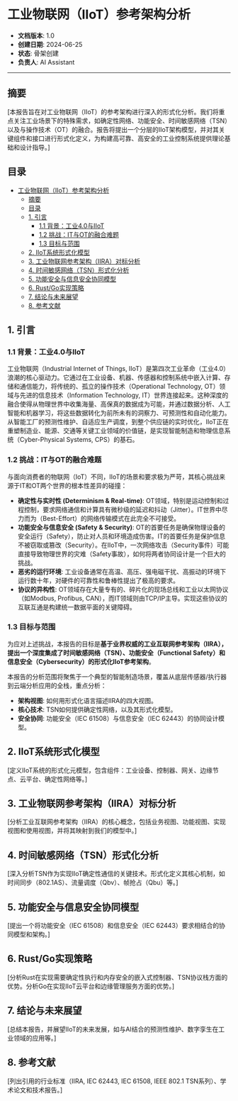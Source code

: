 # 工业物联网（IIoT）参考架构分析

- **文档版本**: 1.0
- **创建日期**: 2024-06-25
- **状态**: 骨架创建
- **负责人**: AI Assistant

---

## 摘要

[本报告旨在对工业物联网（IIoT）的参考架构进行深入的形式化分析。我们将重点关注工业场景下的特殊需求，如确定性网络、功能安全、时间敏感网络（TSN）以及与操作技术（OT）的融合。报告将提出一个分层的IIoT架构模型，并对其关键组件和接口进行形式化定义，为构建高可靠、高安全的工业控制系统提供理论基础和设计指导。]

## 目录

- [工业物联网（IIoT）参考架构分析](#工业物联网iiot参考架构分析)
  - [摘要](#摘要)
  - [目录](#目录)
  - [1. 引言](#1-引言)
    - [1.1 背景：工业4.0与IIoT](#11-背景工业40与iiot)
    - [1.2 挑战：IT与OT的融合难题](#12-挑战it与ot的融合难题)
    - [1.3 目标与范围](#13-目标与范围)
  - [2. IIoT系统形式化模型](#2-iiot系统形式化模型)
  - [3. 工业物联网参考架构（IIRA）对标分析](#3-工业物联网参考架构iira对标分析)
  - [4. 时间敏感网络（TSN）形式化分析](#4-时间敏感网络tsn形式化分析)
  - [5. 功能安全与信息安全协同模型](#5-功能安全与信息安全协同模型)
  - [6. Rust/Go实现策略](#6-rustgo实现策略)
  - [7. 结论与未来展望](#7-结论与未来展望)
  - [8. 参考文献](#8-参考文献)

## 1. 引言

### 1.1 背景：工业4.0与IIoT

工业物联网（Industrial Internet of Things, IIoT）是第四次工业革命（工业4.0）浪潮的核心驱动力。它通过在工业设备、机器、传感器和控制系统中嵌入计算、存储和通信能力，将传统的、孤立的操作技术（Operational Technology, OT）领域与先进的信息技术（Information Technology, IT）世界连接起来。这种深度的融合使得从物理世界中收集海量、高保真的数据成为可能，并通过数据分析、人工智能和机器学习，将这些数据转化为前所未有的洞察力、可预测性和自动化能力。从智能工厂的预测性维护、自适应生产调度，到整个供应链的实时优化，IIoT正在重塑制造业、能源、交通等关键工业领域的价值链，是实现智能制造和物理信息系统（Cyber-Physical Systems, CPS）的基石。

### 1.2 挑战：IT与OT的融合难题

与面向消费者的物联网（IoT）不同，IIoT的场景和要求极为严苛，其核心挑战来源于IT和OT两个世界的根本性差异的碰撞：

- **确定性与实时性 (Determinism & Real-time)**: OT领域，特别是运动控制和过程控制，要求网络通信和计算具有微秒级的延迟和抖动（Jitter）。IT世界中尽力而为（Best-Effort）的网络传输模式在此完全不可接受。
- **功能安全与信息安全 (Safety & Security)**: OT的首要任务是确保物理设备的安全运行（Safety），防止对人员和环境造成伤害。IT的首要任务是保护信息不被窃取或篡改（Security）。在IIoT中，一次网络攻击（Security事件）可能直接导致物理世界的灾难（Safety事故），如何将两者协同设计是一个巨大的挑战。
- **恶劣的运行环境**: 工业设备通常在高温、高压、强电磁干扰、高振动的环境下运行数十年，对硬件的可靠性和鲁棒性提出了极高的要求。
- **协议的异构性**: OT领域存在大量专有的、碎片化的现场总线和工业以太网协议（如Modbus, Profibus, CAN），而IT领域则由TCP/IP主导。实现这些协议的互联互通是构建统一数据平面的关键障碍。

### 1.3 目标与范围

为应对上述挑战，本报告的目标是**基于业界权威的工业互联网参考架构（IIRA），提出一个深度集成了时间敏感网络（TSN）、功能安全（Functional Safety）和信息安全（Cybersecurity）的形式化IIoT参考架构**。

本报告的分析范围将聚焦于一个典型的智能制造场景，覆盖从底层传感器/执行器到云端分析应用的全栈，重点分析：

- **架构视图**: 如何用形式化语言描述IIRA的四大视图。
- **核心技术**: TSN如何提供确定性网络，以及其形式化模型。
- **安全协同**: 功能安全（IEC 61508）与信息安全（IEC 62443）的协同设计模型。

## 2. IIoT系统形式化模型

[定义IIoT系统的形式化元模型，包含组件：工业设备、控制器、网关、边缘节点、云平台、确定性网络等。]

## 3. 工业物联网参考架构（IIRA）对标分析

[分析工业互联网参考架构（IIRA）的核心概念，包括业务视图、功能视图、实现视图和使用视图，并将其映射到我们的模型中。]

## 4. 时间敏感网络（TSN）形式化分析

[深入分析TSN作为实现IIoT确定性通信的关键技术。形式化定义其核心机制，如时间同步（802.1AS）、流量调度（Qbv）、帧抢占（Qbu）等。]

## 5. 功能安全与信息安全协同模型

[提出一个将功能安全（IEC 61508）和信息安全（IEC 62443）要求相结合的协同模型和架构。]

## 6. Rust/Go实现策略

[分析Rust在实现需要确定性执行和内存安全的嵌入式控制器、TSN协议栈方面的优势。分析Go在实现IIoT云平台和边缘管理服务方面的优势。]

## 7. 结论与未来展望

[总结本报告，并展望IIoT的未来发展，如与AI结合的预测性维护、数字孪生在工业领域的应用等。]

## 8. 参考文献

[列出引用的行业标准（IIRA, IEC 62443, IEC 61508, IEEE 802.1 TSN系列）、学术论文和技术报告。]
